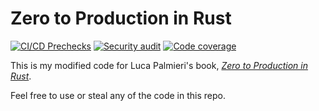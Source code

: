 # Zero to Production in Rust

[![CI/CD Prechecks](https://github.com/damccull/zero2prod/actions/workflows/general.yml/badge.svg)](https://github.com/damccull/zero2prod/actions/workflows/general.yml)
[![Security audit](https://github.com/damccull/zero2prod/actions/workflows/audit.yml/badge.svg)](https://github.com/damccull/zero2prod/actions/workflows/audit.yml)
[![Code coverage](https://github.com/damccull/zero2prod/actions/workflows/coverage.yml/badge.svg)](https://github.com/damccull/zero2prod/actions/workflows/coverage.yml)

This is my modified code for Luca Palmieri's book, [_Zero to Production in Rust_](https://www.zero2prod.com/).


Feel free to use or steal any of the code in this repo.
